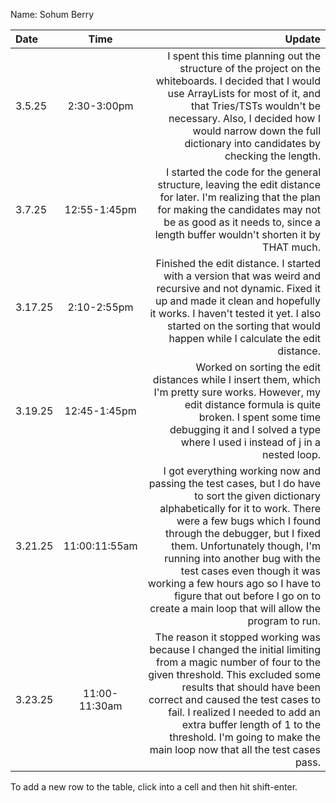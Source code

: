 Name: Sohum Berry

| Date    |     Time      |                                                                                                                                                                                                                                                                                                                                                                                                                                 Update |
|:--------|:-------------:|---------------------------------------------------------------------------------------------------------------------------------------------------------------------------------------------------------------------------------------------------------------------------------------------------------------------------------------------------------------------------------------------------------------------------------------:|
| 3.5.25  |  2:30-3:00pm  |                                                                                                                                                   I spent this time planning out the structure of the project on the whiteboards. I decided that I would use ArrayLists for most of it, and that Tries/TSTs wouldn't be necessary. Also, I decided how I would narrow down the full dictionary into candidates by checking the length. |
| 3.7.25  | 12:55-1:45pm  |                                                                                                                                                                                                    I started the code for the general structure, leaving the edit distance for later. I'm realizing that the plan for making the candidates may not be as good as it needs to, since a length buffer wouldn't shorten it by THAT much. |
| 3.17.25 |  2:10-2:55pm  |                                                                                                                                                                 Finished the edit distance. I started with a version that was weird and recursive and not dynamic. Fixed it up and made it clean and hopefully it works. I haven't tested it yet. I also started on the sorting that would happen while I calculate the edit distance. |
| 3.19.25 | 12:45-1:45pm  |                                                                                                                                                                                             Worked on sorting the edit distances while I insert them, which I'm pretty sure works. However, my edit distance formula is quite broken. I spent some time debugging it and I solved a type where I used i instead of j in a nested loop. |
| 3.21.25 | 11:00:11:55am | I got everything working now and passing the test cases, but I do have to sort the given dictionary alphabetically for it to work. There were a few bugs which I found through the debugger, but I fixed them. Unfortunately though, I'm running into another bug with the test cases even though it was working a few hours ago so I have to figure that out before I go on to create a main loop that will allow the program to run. |
| 3.23.25 | 11:00-11:30am |                                                                    The reason it stopped working was because I changed the initial limiting from a magic number of four to the given threshold. This excluded some results that should have been correct and caused the test cases to fail. I realized I needed to add an extra buffer length of 1 to the threshold. I'm going to make the main loop now that all the test cases pass. |


To add a new row to the table, click into a cell and then hit shift-enter.